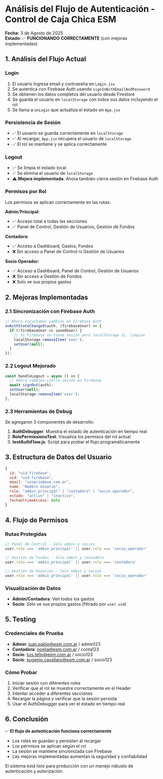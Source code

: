 # Análisis del Flujo de Autenticación - Control de Caja Chica ESM

**Fecha:** 3 de Agosto de 2025  
**Estado:** ✅ **FUNCIONANDO CORRECTAMENTE** (con mejoras implementadas)

## 1. Análisis del Flujo Actual

### Login
1. El usuario ingresa email y contraseña en `Login.jsx`
2. Se autentica con Firebase Auth usando `signInWithEmailAndPassword`
3. Se obtienen los datos completos del usuario desde Firestore
4. Se guarda el usuario en `localStorage` con todos sus datos incluyendo el rol
5. Se llama a `onLogin` que actualiza el estado en `App.jsx`

### Persistencia de Sesión
- ✅ El usuario se guarda correctamente en `localStorage`
- ✅ Al recargar, `App.jsx` recupera el usuario de `localStorage`
- ✅ El rol se mantiene y se aplica correctamente

### Logout
- ✅ Se limpia el estado local
- ✅ Se elimina el usuario de `localStorage`
- ⚠️ **Mejora implementada**: Ahora también cierra sesión en Firebase Auth

### Permisos por Rol
Los permisos se aplican correctamente en las rutas:

**Admin Principal:**
- ✅ Acceso total a todas las secciones
- ✅ Panel de Control, Gestión de Usuarios, Gestión de Fondos

**Contadora:**
- ✅ Acceso a Dashboard, Gastos, Fondos
- ❌ Sin acceso a Panel de Control ni Gestión de Usuarios

**Socio Operador:**
- ✅ Acceso a Dashboard, Panel de Control, Gestión de Usuarios
- ❌ Sin acceso a Gestión de Fondos
- ❌ Solo ve sus propios gastos

## 2. Mejoras Implementadas

### 2.1 Sincronización con Firebase Auth
```javascript
// Ahora escuchamos cambios en Firebase Auth
onAuthStateChanged(auth, (firebaseUser) => {
  if (!firebaseUser && savedUser) {
    // Si Firebase no tiene sesión pero localStorage sí, limpiar
    localStorage.removeItem('user');
    setUser(null);
  }
});
```

### 2.2 Logout Mejorado
```javascript
const handleLogout = async () => {
  // Ahora también cierra sesión en Firebase
  await signOut(auth);
  setUser(null);
  localStorage.removeItem('user');
};
```

### 2.3 Herramientas de Debug
Se agregaron 3 componentes de desarrollo:

1. **AuthDebugger**: Muestra el estado de autenticación en tiempo real
2. **RolePermissionsTest**: Visualiza los permisos del rol actual
3. **testAuthFlow.js**: Script para probar el flujo programáticamente

## 3. Estructura de Datos del Usuario

```javascript
{
  id: "uid-firebase",
  uid: "uid-firebase",
  email: "usuario@esm.com.ar",
  name: "Nombre Usuario",
  role: "admin_principal" | "contadora" | "socio_operador",
  estado: "activo" | "inactivo",
  fechaUltimoAcceso: Date
}
```

## 4. Flujo de Permisos

### Rutas Protegidas
```javascript
// Panel de Control - Solo admin y socios
user.role === 'admin_principal' || user.role === 'socio_operador'

// Gestión de Fondos - Solo admin y contadora
user.role === 'admin_principal' || user.role === 'contadora'

// Gestión de Usuarios - Solo admin y socios
user.role === 'admin_principal' || user.role === 'socio_operador'
```

### Visualización de Datos
- **Admin/Contadora**: Ven todos los gastos
- **Socio**: Solo ve sus propios gastos (filtrado por `user.uid`)

## 5. Testing

### Credenciales de Prueba
- **Admin**: juan.pablo@esm.com.ar / admin123
- **Contadora**: noelia@esm.com.ar / conta123
- **Socio**: luis.tello@esm.com.ar / socio123
- **Socio**: eugenio.cavallaro@esm.com.ar / socio123

### Cómo Probar
1. Iniciar sesión con diferentes roles
2. Verificar que el rol se muestre correctamente en el Header
3. Intentar acceder a diferentes secciones
4. Recargar la página y verificar que la sesión persista
5. Usar el AuthDebugger para ver el estado en tiempo real

## 6. Conclusión

✅ **El flujo de autenticación funciona correctamente**

- Los roles se guardan y persisten al recargar
- Los permisos se aplican según el rol
- La sesión se mantiene sincronizada con Firebase
- Las mejoras implementadas aumentan la seguridad y confiabilidad

El sistema está listo para producción con un manejo robusto de autenticación y autorización.